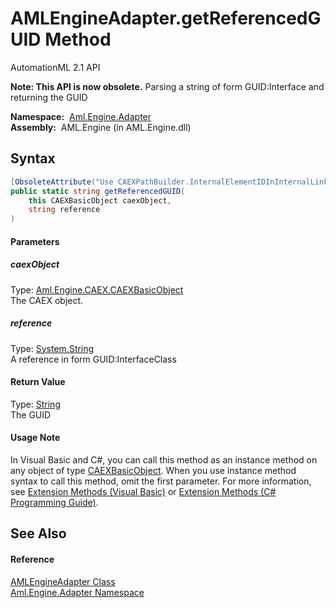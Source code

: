 AMLEngineAdapter.getReferencedGUID Method
=========================================
AutomationML 2.1 API

**Note: This API is now obsolete.**
Parsing a string of form GUID:Interface and returning the GUID

  **Namespace:**  [Aml.Engine.Adapter][1]  
  **Assembly:**  AML.Engine (in AML.Engine.dll)

Syntax
------

```csharp
[ObsoleteAttribute("Use CAEXPathBuilder.InternalElementIDInInternalLinkReference")]
public static string getReferencedGUID(
	this CAEXBasicObject caexObject,
	string reference
)
```

#### Parameters

##### *caexObject*
Type: [Aml.Engine.CAEX.CAEXBasicObject][2]  
The CAEX object.

##### *reference*
Type: [System.String][3]  
A reference in form GUID:InterfaceClass

#### Return Value
Type: [String][3]  
 The GUID 
#### Usage Note
In Visual Basic and C#, you can call this method as an instance method on any object of type [CAEXBasicObject][2]. When you use instance method syntax to call this method, omit the first parameter. For more information, see [Extension Methods (Visual Basic)][4] or [Extension Methods (C# Programming Guide)][5].

See Also
--------

#### Reference
[AMLEngineAdapter Class][6]  
[Aml.Engine.Adapter Namespace][1]  

[1]: ../README.md
[2]: ../../Aml.Engine.CAEX/CAEXBasicObject/README.md
[3]: https://docs.microsoft.com/dotnet/api/system.string
[4]: https://docs.microsoft.com/dotnet/visual-basic/programming-guide/language-features/procedures/extension-methods
[5]: https://docs.microsoft.com/dotnet/csharp/programming-guide/classes-and-structs/extension-methods
[6]: README.md
[7]: https://www.automationml.org
[8]: ../../icons/logoShade.png